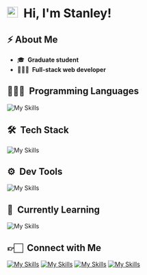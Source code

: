 # <img src="https://media.giphy.com/media/hvRJCLFzcasrR4ia7z/giphy.gif" width="25">  **&nbsp;Hi, I'm Stanley**!

## **⚡&nbsp;About Me**
* 🎓 **&nbsp;Graduate student**
* 👨🏻‍💻 **&nbsp;Full-stack web developer**

## **👨🏻‍💻 &nbsp;Programming Languages**
![My Skills](https://skillicons.dev/icons?i=c,cs,java,html,css,js,ts,python&theme=dark&perline=7)

## **🛠 &nbsp;Tech Stack**
![My Skills](https://skillicons.dev/icons?i=angular,bootstrap,next,react,tailwind,nodejs,express,firebase,mongodb,mysql&theme=dark&perline=7)

## **⚙️ &nbsp;Dev Tools**
![My Skills](https://skillicons.dev/icons?i=vscode,pytorch&theme=dark&perline=7)

## **📖 &nbsp;Currently Learning**
![My Skills](https://skillicons.dev/icons?i=docker,graphql,kubernetes&theme=dark&perline=7)

## **👉🏻 &nbsp;Connect with Me**
[![My Skills](https://skillicons.dev/icons?i=github&theme=dark)][github]
[![My Skills](https://skillicons.dev/icons?i=gitlab&theme=dark)][gitlab]
[![My Skills](https://skillicons.dev/icons?i=linkedin&theme=dark)][linkedin]
[![My Skills](https://skillicons.dev/icons?i=twitter&theme=dark)][twitter]

[github]: https://github.com/stanleysie
[gitlab]: https://gitlab.com/stanleysie
[linkedin]: https://www.linkedin.com/in/stanley-lawrence-sie-70908215a
[twitter]: https://twitter.com/stanls_sie
